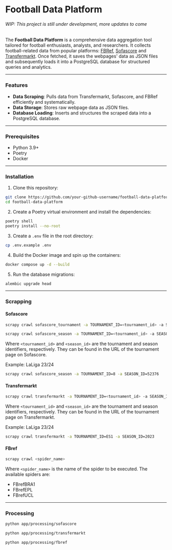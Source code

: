# Football Data Platform 
###### _WIP: This project is still under development, more updates to come_

The **Football Data Platform** is a comprehensive data aggregation tool tailored for football enthusiasts, analysts, 
and researchers. It collects football-related data from popular platforms: 
[FBRef](https://fbref.com/), 
[Sofascore](sofascore.com) and 
[Transfermarkt](https://www.transfermarkt.com/). 
Once fetched, it saves the webpages' data as JSON files and subsequently loads it into a PostgreSQL database for 
structured queries and analytics.

---

### Features

- **Data Scraping**: Pulls data from Transfermarkt, Sofascore, and FBRef efficiently and systematically.
- **Data Storage**: Stores raw webpage data as JSON files.
- **Database Loading**: Inserts and structures the scraped data into a PostgreSQL database.

---

### Prerequisites

- Python 3.9+
- Poetry
- Docker

---

### Installation

1. Clone this repository:
```bash
git clone https://github.com/your-github-username/football-data-platform.git
cd football-data-platform
```

2. Create a Poetry virtual environment and install the dependencies:
```bash
poetry shell
poetry install --no-root
```

3. Create a `.env` file in the root directory:
```bash
cp .env.example .env
```

4. Build the Docker image and spin up the containers:
```bash
docker compose up -d --build
```

5. Run the database migrations:
```bash
alembic upgrade head
```

---

### Scrapping

#### Sofascore

```bash
scrapy crawl sofascore_tournament -a TOURNAMENT_ID=<tournament_id> -a SEASON_ID=<season_id>
```

```bash
scrapy crawl sofascore_season -a TOURNAMENT_ID=<tournament_id> -a SEASON_ID=<season_id>
```

Where `<tournament_id>` and `<season_id>` are the tournament and season identifiers, respectively.
They can be found in the URL of the tournament page on Sofascore.

Example: LaLiga 23/24

```bash
scrapy crawl sofascore_season -a TOURNAMENT_ID=8 -a SEASON_ID=52376
```

#### Transfermarkt

```bash
scrapy crawl transfermarkt -a TOURNAMENT_ID=<tournament_id> -a SEASON_ID=<season_id>
```

Where `<tournament_id>` and `<season_id>` are the tournament and season identifiers, respectively.
They can be found in the URL of the tournament page on Transfermarkt.

Example: LaLiga 23/24

```bash
scrapy crawl transfermarkt -a TOURNAMENT_ID=ES1 -a SEASON_ID=2023
```

#### FBref

```bash
scrapy crawl <spider_name>
```

Where `<spider_name>` is the name of the spider to be executed.
The available spiders are:

- FBrefBRA1
- FBrefEPL
- FBrefUCL

---

### Processing

```bash
python app/processing/sofascore
```

```bash
python app/processing/transfermarkt
```

```bash
python app/processing/fbref
```
